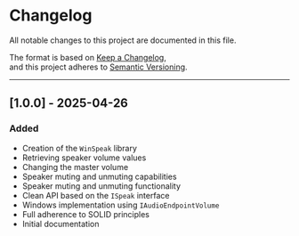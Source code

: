 # Changelog

All notable changes to this project are documented in this file.

The format is based on [Keep a Changelog](https://keepachangelog.com/fr/1.0.0/),  
and this project adheres to [Semantic Versioning](https://semver.org/lang/fr/).

---

## [1.0.0] - 2025-04-26

### Added

- Creation of the `WinSpeak` library
- Retrieving speaker volume values
- Changing the master volume
- Speaker muting and unmuting capabilities
- Speaker muting and unmuting functionality
- Clean API based on the `ISpeak` interface
- Windows implementation using `IAudioEndpointVolume`
- Full adherence to SOLID principles
- Initial documentation
